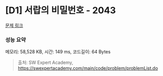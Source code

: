 # [D1] 서랍의 비밀번호 - 2043 

[문제 링크](https://swexpertacademy.com/main/code/problem/problemDetail.do?contestProbId=AV5QJ_8KAx8DFAUq) 

### 성능 요약

메모리: 58,528 KB, 시간: 149 ms, 코드길이: 64 Bytes



> 출처: SW Expert Academy, https://swexpertacademy.com/main/code/problem/problemList.do